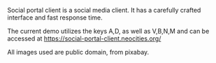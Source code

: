 Social portal client is a social media client. It has a carefully crafted interface and fast response time.

The current demo utilizes the keys A,D, as well as V,B,N,M and can be accessed at https://social-portal-client.neocities.org/

All images used are public domain, from pixabay.
